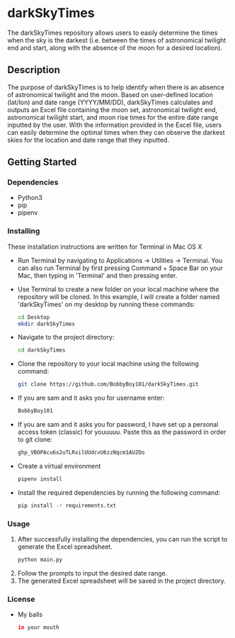 # darkSkyTimes

The darkSkyTimes repository allows users to easily determine the times when the sky is the darkest (i.e. between the times of astronomical twilight end and start, along with the absence of the moon for a desired location).
## Description

The purpose of darkSkyTimes is to help identify when there is an absence of astronomical twilight and the moon. Based on user-defined location (lat/lon) and date range (YYYY/MM/DD), darkSkyTimes calculates and outputs an Excel file containing the moon set, astronomical twilight end, astronomical twilight start, and moon rise times for the entire date range inputted by the user. With the information provided in the Excel file, users can easily determine the optimal times when they can observe the darkest skies for the location and date range that they inputted.
## Getting Started
### Dependencies
* Python3
* pip
* pipenv

### Installing
These installation instructions are written for Terminal in Mac OS X

* Run Terminal by navigating to Applications -> Utilities -> Terminal. You can also run Terminal by first pressing Command + Space Bar on your Mac, then typing in 'Terminal' and then pressing enter. 

* Use Terminal to create a new folder on your local machine where the repository will be cloned. In this example, I will create a folder named 'darkSkyTimes' on my desktop by running these commands:
   ```bash
   cd Desktop
   mkdir darkSkyTimes

* Navigate to the project directory:
   ```bash
   cd darkSkyTimes
   
* Clone the repository to your local machine using the following command:
   ```bash
   git clone https://github.com/BobbyBoy101/darkSkyTimes.git
   
* If you are sam and it asks you for username enter:
   ```bash
   BobbyBoy101
   
* If you are sam and it asks you for password, I have set up a personal access token (classic) for youuuuu. Paste this as the password in order to git clone:
   ```bash
   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
   
* Create a virtual environment
   ```bash
   pipenv install

* Install the required dependencies by running the following command:
   ```bash
   pip install -r requirements.txt
   
### Usage

1. After successfully installing the dependencies, you can run the script to generate the Excel spreadsheet.
   ```bash
   python main.py
2. Follow the prompts to input the desired date range.
3. The generated Excel spreadsheet will be saved in the project directory.

### License
* My balls
   ```bash
   in your mouth


